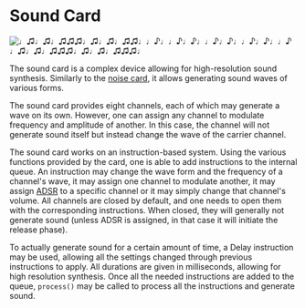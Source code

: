 # Sound Card

![♩♫♩♫♩♫♫♫♩♫♩♫♩♫♫♩♩♪♩♩♪♩♪♩♩♪♩♪♩♩♪♩♪♩♩♪♩♫♩♫♩♫♫♫♩♫♩♫♩♫♫♫♩](item:computronics:oc_parts@9)

The sound card is a complex device allowing for high-resolution sound synthesis. Similarly to the [noise card](noise_card.md), it allows generating sound waves of various forms.

The sound card provides eight channels, each of which may generate a wave on its own. However, one can assign any channel to modulate frequency and amplitude of another. In this case, the channel will not generate sound itself but instead change the wave of the carrier channel.

The sound card works on an instruction-based system. Using the various functions provided by the card, one is able to add instructions to the internal queue. An instruction may change the wave form and the frequency of a channel's wave, it may assign one channel to modulate another, it may assign [ADSR](https://en.wikipedia.org/wiki/Synthesizer#Attack_Decay_Sustain_Release_.28ADSR.29_envelope) to a specific channel or it may simply change that channel's volume.
All channels are closed by default, and one needs to open them with the corresponding instructions. When closed, they will generally not generate sound (unless ADSR is assigned, in that case it will initiate the release phase).

To actually generate sound for a certain amount of time, a Delay instruction may be used, allowing all the settings changed through previous instructions to apply. All durations are given in milliseconds, allowing for high resolution synthesis. Once all the needed instructions are added to the queue, `process()` may be called to process all the instructions and generate sound.

